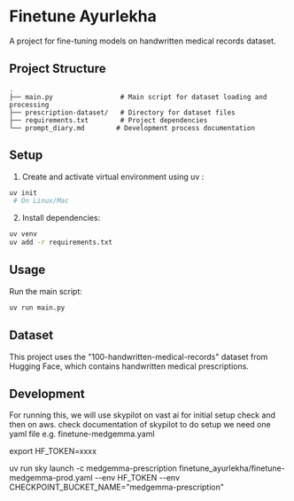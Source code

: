 # Finetune Ayurlekha

A project for fine-tuning models on handwritten medical records dataset.

## Project Structure
```
.
├── main.py                 # Main script for dataset loading and processing
├── prescription-dataset/   # Directory for dataset files
├── requirements.txt        # Project dependencies
└── prompt_diary.md        # Development process documentation
```

## Setup

1. Create and activate virtual environment using uv :
```bash
uv init
 # On Linux/Mac
```

2. Install dependencies:
```bash
uv venv
uv add -r requirements.txt
```

## Usage

Run the main script:
```bash
uv run main.py
```

## Dataset

This project uses the "100-handwritten-medical-records" dataset from Hugging Face, which contains handwritten medical prescriptions.

## Development

For running this, we will use skypilot on vast ai for initial setup check and then on aws.
check documentation of skypilot to do setup
we need one yaml file e.g. finetune-medgemma.yaml 
<!-- For reference https://docs.skypilot.co/en/latest/getting-started/tutorial.html#ai-training -->


export HF_TOKEN=xxxx

uv run sky launch -c medgemma-prescription finetune_ayurlekha/finetune-medgemma-prod.yaml --env HF_TOKEN --env CHECKPOINT_BUCKET_NAME="medgemma-prescription"





